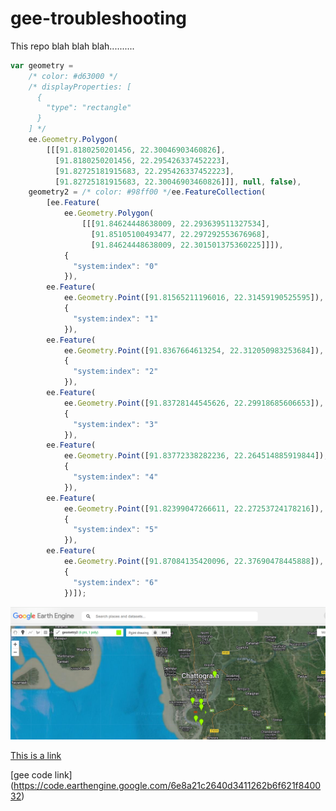 # gee-troubleshooting


This repo blah blah blah..........


```javascript
var geometry = 
    /* color: #d63000 */
    /* displayProperties: [
      {
        "type": "rectangle"
      }
    ] */
    ee.Geometry.Polygon(
        [[[91.8180250201456, 22.30046903460826],
          [91.8180250201456, 22.295426337452223],
          [91.82725181915683, 22.295426337452223],
          [91.82725181915683, 22.30046903460826]]], null, false),
    geometry2 = /* color: #98ff00 */ee.FeatureCollection(
        [ee.Feature(
            ee.Geometry.Polygon(
                [[[91.84624448638009, 22.293639511327534],
                  [91.85105100493477, 22.297292553676968],
                  [91.84624448638009, 22.301501375360225]]]),
            {
              "system:index": "0"
            }),
        ee.Feature(
            ee.Geometry.Point([91.81565211196016, 22.31459190525595]),
            {
              "system:index": "1"
            }),
        ee.Feature(
            ee.Geometry.Point([91.8367664613254, 22.312050983253684]),
            {
              "system:index": "2"
            }),
        ee.Feature(
            ee.Geometry.Point([91.83728144545626, 22.29918685606653]),
            {
              "system:index": "3"
            }),
        ee.Feature(
            ee.Geometry.Point([91.83772338282236, 22.264514885919844]),
            {
              "system:index": "4"
            }),
        ee.Feature(
            ee.Geometry.Point([91.82399047266611, 22.27253724178216]),
            {
              "system:index": "5"
            }),
        ee.Feature(
            ee.Geometry.Point([91.87084135420096, 22.37690478445888]),
            {
              "system:index": "6"
            })]);
```
![image](https://github.com/geospatial-coder/gee-troubleshooting/blob/main/gee%20troubleshooitng.png)

[This is a link](https://github.com/geospatial-coder/gee-troubleshooting/blob/main/imgcollection.js)

[gee code link] (https://code.earthengine.google.com/6e8a21c2640d3411262b6f621f840032) 
